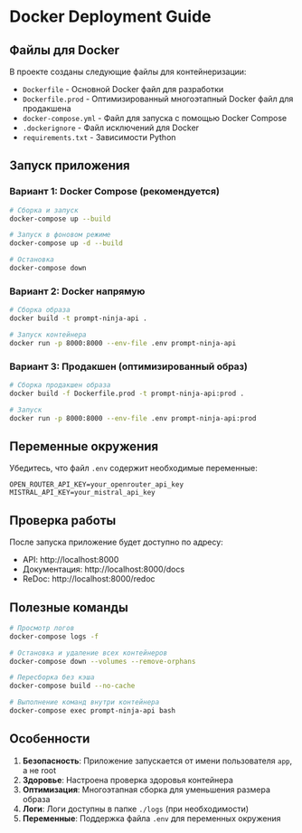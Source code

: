 # Docker Deployment Guide

## Файлы для Docker

В проекте созданы следующие файлы для контейнеризации:

- `Dockerfile` - Основной Docker файл для разработки
- `Dockerfile.prod` - Оптимизированный многоэтапный Docker файл для продакшена
- `docker-compose.yml` - Файл для запуска с помощью Docker Compose
- `.dockerignore` - Файл исключений для Docker
- `requirements.txt` - Зависимости Python

## Запуск приложения

### Вариант 1: Docker Compose (рекомендуется)

```bash
# Сборка и запуск
docker-compose up --build

# Запуск в фоновом режиме
docker-compose up -d --build

# Остановка
docker-compose down
```

### Вариант 2: Docker напрямую

```bash
# Сборка образа
docker build -t prompt-ninja-api .

# Запуск контейнера
docker run -p 8000:8000 --env-file .env prompt-ninja-api
```

### Вариант 3: Продакшен (оптимизированный образ)

```bash
# Сборка продакшен образа
docker build -f Dockerfile.prod -t prompt-ninja-api:prod .

# Запуск
docker run -p 8000:8000 --env-file .env prompt-ninja-api:prod
```

## Переменные окружения

Убедитесь, что файл `.env` содержит необходимые переменные:

```env
OPEN_ROUTER_API_KEY=your_openrouter_api_key
MISTRAL_API_KEY=your_mistral_api_key
```

## Проверка работы

После запуска приложение будет доступно по адресу:
- API: http://localhost:8000
- Документация: http://localhost:8000/docs
- ReDoc: http://localhost:8000/redoc

## Полезные команды

```bash
# Просмотр логов
docker-compose logs -f

# Остановка и удаление всех контейнеров
docker-compose down --volumes --remove-orphans

# Пересборка без кэша
docker-compose build --no-cache

# Выполнение команд внутри контейнера
docker-compose exec prompt-ninja-api bash
```

## Особенности

1. **Безопасность**: Приложение запускается от имени пользователя `app`, а не root
2. **Здоровье**: Настроена проверка здоровья контейнера
3. **Оптимизация**: Многоэтапная сборка для уменьшения размера образа
4. **Логи**: Логи доступны в папке `./logs` (при необходимости)
5. **Переменные**: Поддержка файла `.env` для переменных окружения
